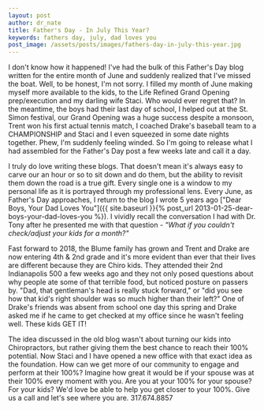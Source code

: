```yaml
---
layout: post
author: dr_nate
title: Father's Day - In July This Year?
keywords: fathers day, july, dad loves you
post_image: /assets/posts/images/fathers-day-in-july-this-year.jpg
---
```

I don't know how it happened! I've had the bulk of this Father's Day blog written for the entire month of June and suddenly realized that I've missed the boat. Well, to be honest, I'm not sorry. I filled my month of June making myself more available to the kids, to the Life Refined Grand Opening prep/execution and my darling wife Staci. Who would ever regret that?  In the meantime, the boys had their last day of school, I helped out at the St. Simon festival, our Grand Opening was a huge success despite a monsoon, Trent won his first actual tennis match, I coached Drake's baseball team to a CHAMPIONSHIP and Staci and I even squeezed in some date nights together. Phew, I'm suddenly feeling winded. So I'm going to release what I had assembled for the Father's Day post a few weeks late and call it a day.

 I truly do love writing these blogs. That doesn't mean it's always easy to carve our an hour or so to sit down and do them, but the ability to revisit them down the road is a true gift. Every single one is a window to my personal life as it is portrayed through my professional lens. Every June, as Father's Day approaches, I return to the blog I wrote 5 years ago ["Dear Boys, Your Dad Loves You"]({{ site.baseurl }}{% post_url 2013-01-25-dear-boys-your-dad-loves-you %}). I vividly recall the conversation I had with Dr. Tony after he presented me with that question - _"What if you couldn't check/adjust your kids for a month?"_

 Fast forward to 2018, the Blume family has grown and Trent and Drake are now entering 4th & 2nd grade and it's more evident than ever that their lives are different because they are Chiro kids. They attended their 2nd Indianapolis 500 a few weeks ago and they not only posed questions about why people ate some of that terrible food, but noticed posture on passers by. "Dad, that gentleman's head is really stuck forward," or "did you see how that kid's right shoulder was so much higher than their left?" One of Drake's friends was absent from school one day this spring and Drake asked me if he came to get checked at my office since he wasn't feeling well. These kids GET IT!

 The idea discussed in the old blog wasn't about turning our kids into Chiropractors, but rather giving them the best chance to reach their 100% potential. Now Staci and I have opened a new office with that exact idea as the foundation.  How can we get more of our community to engage and perform at their 100%? Imagine how great it would be if your spouse was at their 100% every moment with you. Are you at your 100% for your spouse?  For your kids?  We'd love be able to help you get closer to your 100%.  Give us a call and let's see where you are.  317.674.8857

